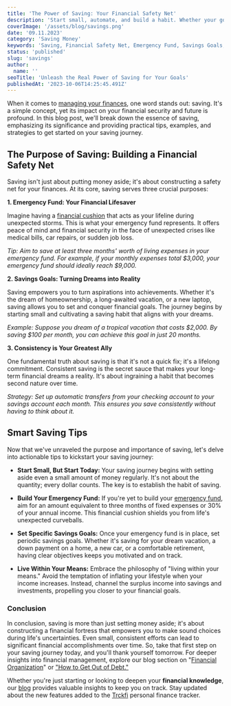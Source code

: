 ```yaml
---
title: 'The Power of Saving: Your Financial Safety Net'
description: 'Start small, automate, and build a habit. Whether your goal is homeownership, a trip, or paying off debt saving allows you to achieve your financial goals.'
coverImage: '/assets/blog/savings.png'
date: '09.11.2023'
category: 'Saving Money'
keywords: 'Saving, Financial Safety Net, Emergency Fund, Savings Goals, Consistency in Saving, Smart Saving Tips, Financial Freedom, Building Financial Security, Setting Financial Objectives, Living Within Your Means'
status: 'published'
slug: 'savings'
author:
  name: ''
seoTitle: 'Unleash the Real Power of Saving for Your Goals'
publishedAt: '2023-10-06T14:25:45.491Z'
---
```


When it comes to [managing your finances](/blog/how-to-achieve-financial-organization), one word stands out: saving. It's a simple concept, yet its impact on your financial security and future is profound. In this blog post, we'll break down the essence of saving, emphasizing its significance and providing practical tips, examples, and strategies to get started on your saving journey.

## The Purpose of Saving: Building a Financial Safety Net

Saving isn't just about putting money aside; it's about constructing a safety net for your finances. At its core, saving serves three crucial purposes:

**1\. Emergency Fund: Your Financial Lifesaver**

Imagine having a [financial cushion](/blog/building-an-emergency-fund) that acts as your lifeline during unexpected storms. This is what your emergency fund represents. It offers peace of mind and financial security in the face of unexpected crises like medical bills, car repairs, or sudden job loss.

*Tip: Aim to save at least three months' worth of living expenses in your emergency fund. For example, if your monthly expenses total $3,000, your emergency fund should ideally reach $9,000.*

**2\. Savings Goals: Turning Dreams into Reality**

Saving empowers you to turn aspirations into achievements. Whether it's the dream of homeownership, a long-awaited vacation, or a new laptop, saving allows you to set and conquer financial goals. The journey begins by starting small and cultivating a saving habit that aligns with your dreams.

*Example: Suppose you dream of a tropical vacation that costs $2,000. By saving $100 per month, you can achieve this goal in just 20 months.*

**3\. Consistency is Your Greatest Ally**

One fundamental truth about saving is that it's not a quick fix; it's a lifelong commitment. Consistent saving is the secret sauce that makes your long-term financial dreams a reality. It's about ingraining a habit that becomes second nature over time.

*Strategy: Set up automatic transfers from your checking account to your savings account each month. This ensures you save consistently without having to think about it.*

## Smart Saving Tips

Now that we've unraveled the purpose and importance of saving, let's delve into actionable tips to kickstart your saving journey:

- **Start Small, But Start Today:** Your saving journey begins with setting aside even a small amount of money regularly. It's not about the quantity; every dollar counts. The key is to establish the habit of saving.

- **Build Your Emergency Fund:** If you're yet to build your [emergency fund](/blog/building-an-emergency-fund), aim for an amount equivalent to three months of fixed expenses or 30% of your annual income. This financial cushion shields you from life's unexpected curveballs.

- **Set Specific Savings Goals:** Once your emergency fund is in place, set periodic savings goals. Whether it's saving for your dream vacation, a down payment on a home, a new car, or a comfortable retirement, having clear objectives keeps you motivated and on track.

- **Live Within Your Means:** Embrace the philosophy of "living within your means." Avoid the temptation of inflating your lifestyle when your income increases. Instead, channel the surplus income into savings and investments, propelling you closer to your financial goals.

### Conclusion

In conclusion, saving is more than just setting money aside; it's about constructing a financial fortress that empowers you to make sound choices during life's uncertainties. Even small, consistent efforts can lead to significant financial accomplishments over time. So, take that first step on your saving journey today, and you'll thank yourself tomorrow. For deeper insights into financial management, explore our blog section on "[Financial Organization](/blog/how-to-achieve-financial-organization)" or ["How to Get Out of Debt."](/blog/how-to-get-out-of-debt)

Whether you're just starting or looking to deepen your **financial knowledge**, our [blog](/blog) provides valuable insights to keep you on track. Stay updated about the new features added to the [Trckfi](/) personal finance tracker.

